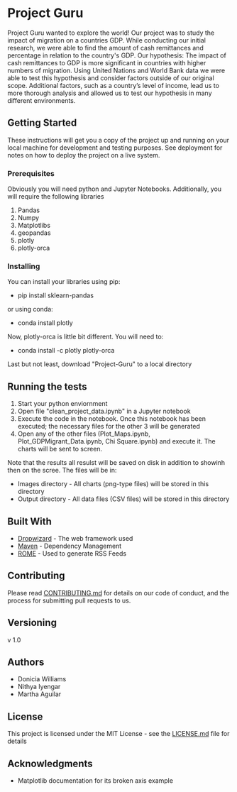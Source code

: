 # Project Guru

 Project Guru wanted to explore the world! Our project was to study the impact of migration on a countries GDP. While conducting our initial research, we were able to find the amount of cash remittances and percentage in relation to the country's GDP. Our hypothesis: The impact of cash remittances to GDP is more significant in countries with higher numbers of migration. Using United Nations and World Bank data we were able to test this hypothesis and consider factors outside of our original scope.  Additional factors, such as a country’s level of income, lead us to more thorough analysis and allowed us to test our hypothesis in many different environments. 

## Getting Started

These instructions will get you a copy of the project up and running on your local machine for development and testing purposes. See deployment for notes on how to deploy the project on a live system.

### Prerequisites

Obviously you will need python and Jupyter Notebooks. Additionally, you will require the following libraries

1. Pandas
2. Numpy
3. Matplotlibs
4. geopandas
5. plotly
6. plotly-orca


### Installing

You can install your libraries using  pip:
* pip install sklearn-pandas
	
or using conda:
* conda install plotly

Now, plotly-orca is little bit different. You will need to:
* conda install -c plotly plotly-orca

Last but not least, download "Project-Guru" to a local directory

## Running the tests

1. Start your python enviornment
2. Open file "clean_project_data.ipynb" in a Jupyter notebook
3. Execute the code in the notebook. Once this notebook has been executed; the necessary files for the other 3 will be generated
4. Open any of the other files (Plot_Maps.ipynb, Plot_GDPMigrant_Data.ipynb, Chi Square.ipynb) and execute it. The charts will be sent to screen.

Note that the results all resulst will be saved on disk in addition to showinh then on the scree. The files will be in:
* Images directory - All charts (png-type files) will be stored in this directory
* Output directory - All data files (CSV files) will be stored in this directory


## Built With

* [Dropwizard](http://www.dropwizard.io/1.0.2/docs/) - The web framework used
* [Maven](https://maven.apache.org/) - Dependency Management
* [ROME](https://rometools.github.io/rome/) - Used to generate RSS Feeds

## Contributing

Please read [CONTRIBUTING.md](https://gist.github.com/PurpleBooth/b24679402957c63ec426) for details on our code of conduct, and the process for submitting pull requests to us.

## Versioning

v 1.0

## Authors

* Donicia Williams
* Nithya Iyengar
* Martha Aguilar

## License

This project is licensed under the MIT License - see the [LICENSE.md](LICENSE.md) file for details

## Acknowledgments

* Matplotlib documentation for its broken axis example

